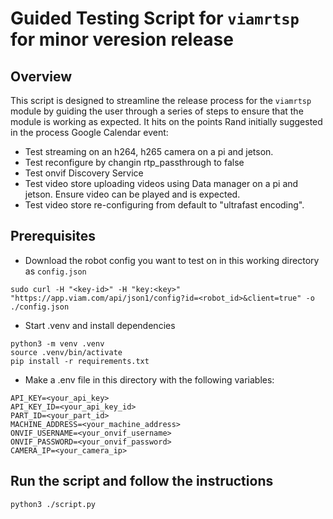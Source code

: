 # Guided Testing Script for `viamrtsp` for minor veresion release

## Overview

This script is designed to streamline the release process for the `viamrtsp` module by guiding the user through a series of steps to ensure that the module is working as expected. It hits on the points Rand initially suggested in the process Google Calendar event:

- Test streaming on an h264, h265 camera on a pi and jetson.
- Test reconfigure by changin rtp_passthrough to false
- Test onvif Discovery Service
- Test video store uploading videos using Data manager on a pi and jetson. Ensure video can be played and is expected.
- Test video store re-configuring from default to "ultrafast encoding".

## Prerequisites
- Download the robot config you want to test on in this working directory as `config.json`
```
sudo curl -H "<key-id>" -H "key:<key>" "https://app.viam.com/api/json1/config?id=<robot_id>&client=true" -o ./config.json
```
- Start .venv and install dependencies
```
python3 -m venv .venv
source .venv/bin/activate
pip install -r requirements.txt
```

- Make a .env file in this directory with the following variables:
```
API_KEY=<your_api_key>
API_KEY_ID=<your_api_key_id>
PART_ID=<your_part_id>
MACHINE_ADDRESS=<your_machine_address>
ONVIF_USERNAME=<your_onvif_username>
ONVIF_PASSWORD=<your_onvif_password>
CAMERA_IP=<your_camera_ip>
```

## Run the script and follow the instructions
```
python3 ./script.py
```
